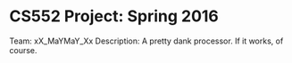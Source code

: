 # CS552 Project: Spring 2016

Team: xX_MaYMaY_Xx
Description: A pretty dank processor. If it works, of course.


